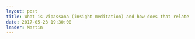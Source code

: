 ```yaml
---
layout: post
title: What is Vipassana (insight meditation) and how does that relate to mindfulness?
date: 2017-05-23 19:30:00
leader: Martin 
---
```

